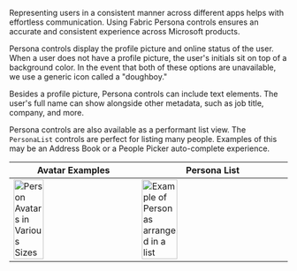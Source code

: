 Representing users in a consistent manner across different apps helps with effortless communication. Using Fabric Persona controls ensures an accurate and consistent experience across Microsoft products.

Persona controls display the profile picture and online status of the user. When a user does not have a profile picture, the user's initials sit on top of a background color. In the event that both of these options are unavailable, we use a generic icon called a "doughboy."

Besides a profile picture, Persona controls can include text elements. The user's full name can show alongside other metadata, such as job title, company, and more.

Persona controls are also available as a performant list view. The `PersonaList` controls are perfect for listing many people. Examples of this may be an Address Book or a People Picker auto-complete experience.

| Avatar Examples                                                                                                                                                                  | Persona List                                                                                                                                                                                      |
| -------------------------------------------------------------------------------------------------------------------------------------------------------------------------------- | ------------------------------------------------------------------------------------------------------------------------------------------------------------------------------------------------- |
| <img src="https://static2.sharepointonline.com/files/fabric/fabric-website/images/controls/ios/persona/avatars.png" alt="Person Avatars in Various Sizes" style="width: 50%;" /> | <img src="https://static2.sharepointonline.com/files/fabric/fabric-website/images/controls/ios/persona/mspersonalistview.png" alt="Example of Personas arranged in a list" style="width: 50%;" /> |
